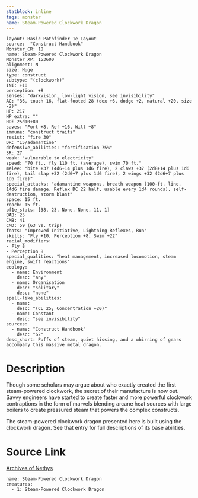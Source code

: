 ```yaml
---
statblock: inline
tags: monster
name: Steam-Powered Clockwork Dragon
---
```

```statblock
layout: Basic Pathfinder 1e Layout
source:  "Construct Handbook"
Monster_CR: 18
name: Steam-Powered Clockwork Dragon
Monster_XP: 153600
alignment: N
size: Huge
type: construct
subtype: "(clockwork)"
INI: +10
perception: +8
senses: "darkvision, low-light vision, see invisibility"
AC: "36, touch 16, flat-footed 28 (dex +6, dodge +2, natural +20, size -2)"
HP: 217
HP_extra: ""
HD: 25d10+80
saves: "Fort +8, Ref +16, Will +8"
immune: "construct traits"
resist: "fire 30"
DR: "15/adamantine"
defensive_abilities: "fortification 75%"
SR: 27
weak: "vulnerable to electricity"
speed: "70 ft., fly 110 ft. (average), swim 70 ft."
melee: "bite +37 (4d6+14 plus 1d6 fire), 2 claws +37 (2d8+14 plus 1d6 fire), tail slap +32 (2d6+7 plus 1d6 fire), 2 wings +32 (2d6+7 plus 1d6 fire)"
special_attacks: "adamantine weapons, breath weapon (100-ft. line, 14d6 fire damage, Reflex DC 22 half, usable every 1d4 rounds), self-destruction, storm blast"
space: 15 ft.
reach: 15 ft.
pf1e_stats: [38, 23, None, None, 11, 1]
BAB: 25
CMB: 41
CMD: 59 (63 vs. trip)
feats: "Improved Initiative, Lightning Reflexes, Run"
skills: "Fly +10, Perception +8, Swim +22"
racial_modifiers:
- Fly 8
- Perception 8
special_qualities: "heat management, increased locomotion, steam engine, swift reactions"
ecology:
  - name: Environment
    desc: "any"
  - name: Organisation
    desc: "solitary"
    desc: "none"
spell-like_abilities:
  - name:
    desc: "(CL 25; Concentration +20)"
  - name: Constant
    desc: "see invisibility"
sources:
  - name: "Construct Handbook"
    desc: "62"
desc_short: Puffs of steam, quiet hissing, and a whirring of gears accompany this massive metal dragon.
```
# Description
Though some scholars may argue about who exactly created the first steam-powered clockwork, the secret of their manufacture is now out. Savvy engineers have started to create faster and more powerful clockwork contraptions in the form of marvels blending arcane heat sources with large boilers to create pressured steam that powers the complex constructs.

 The steam-powered clockwork dragon presented here is built using the clockwork dragon. See that entry for full descriptions of its base abilities.
# Source Link
[Archives of Nethys](https://aonprd.com/MonsterDisplay.aspx?ItemName=Steam-Powered%20Clockwork%20Dragon)
```encounter-table
name: Steam-Powered Clockwork Dragon
creatures:
  - 1: Steam-Powered Clockwork Dragon
```
